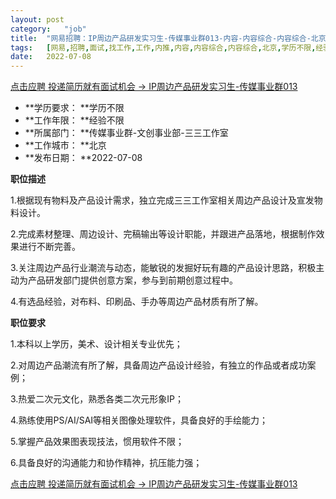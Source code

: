 ```yaml
---
layout:	post
category:	"job"
title:	"网易招聘：IP周边产品研发实习生-传媒事业群013-内容-内容综合-内容综合-北京学历不限经验不限"
tags:	[网易,招聘,面试,找工作,工作,内推,内容,内容综合,内容综合,北京,学历不限,经验不限]
date:	2022-07-08
---
```


[点击应聘 投递简历就有面试机会 ->  IP周边产品研发实习生-传媒事业群013](http://mobile.bole.netease.com/bole/boleDetail?id=41432&employeeId=346f03c3cda5f04c&key=all)



- **学历要求： **学历不限
- **工作年限： **经验不限
- **所属部门： **传媒事业群-文创事业部-三三工作室
- **工作城市： **北京
- **发布日期： **2022-07-08



**职位描述**

1.根据现有物料及产品设计需求，独立完成三三工作室相关周边产品设计及宣发物料设计。

2.完成素材整理、周边设计、完稿输出等设计职能，并跟进产品落地，根据制作效果进行不断完善。

3.关注周边产品行业潮流与动态，能敏锐的发掘好玩有趣的产品设计思路，积极主动为产品研发部门提供创意方案，参与到前期创意过程中。

4.有选品经验，对布料、印刷品、手办等周边产品材质有所了解。



**职位要求**

1.本科以上学历，美术、设计相关专业优先；

2.对周边产品潮流有所了解，具备周边产品设计经验，有独立的作品或者成功案例；

3.热爱二次元文化，熟悉各类二次元形象IP；  

4.熟练使用PS/AI/SAI等相关图像处理软件，具备良好的手绘能力；

5.掌握产品效果图表现技法，惯用软件不限；

6.具备良好的沟通能力和协作精神，抗压能力强；



[点击应聘 投递简历就有面试机会 ->  IP周边产品研发实习生-传媒事业群013](http://mobile.bole.netease.com/bole/boleDetail?id=41432&employeeId=346f03c3cda5f04c&key=all)